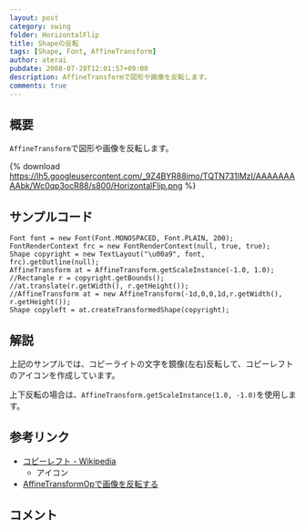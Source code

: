 ```yaml
---
layout: post
category: swing
folder: HorizontalFlip
title: Shapeの反転
tags: [Shape, Font, AffineTransform]
author: aterai
pubdate: 2008-07-28T12:01:57+09:00
description: AffineTransformで図形や画像を反転します。
comments: true
---
```

## 概要
`AffineTransform`で図形や画像を反転します。

{% download https://lh5.googleusercontent.com/_9Z4BYR88imo/TQTN731lMzI/AAAAAAAAAbk/Wc0qp3ocR88/s800/HorizontalFlip.png %}

## サンプルコード
<pre class="prettyprint"><code>Font font = new Font(Font.MONOSPACED, Font.PLAIN, 200);
FontRenderContext frc = new FontRenderContext(null, true, true);
Shape copyright = new TextLayout("\u00a9", font, frc).getOutline(null);
AffineTransform at = AffineTransform.getScaleInstance(-1.0, 1.0);
//Rectangle r = copyright.getBounds();
//at.translate(r.getWidth(), r.getHeight());
//AffineTransform at = new AffineTransform(-1d,0,0,1d,r.getWidth(), r.getHeight());
Shape copyleft = at.createTransformedShape(copyright);
</code></pre>

## 解説
上記のサンプルでは、コピーライトの文字を鏡像(左右)反転して、コピーレフトのアイコンを作成しています。

上下反転の場合は、`AffineTransform.getScaleInstance(1.0, -1.0)`を使用します。

## 参考リンク
- [コピーレフト - Wikipedia](http://en.wikipedia.org/wiki/Copyleft)
    - アイコン
- [AffineTransformOpで画像を反転する](http://ateraimemo.com/Swing/AffineTransformOp.html)

<!-- dummy comment line for breaking list -->

## コメント
